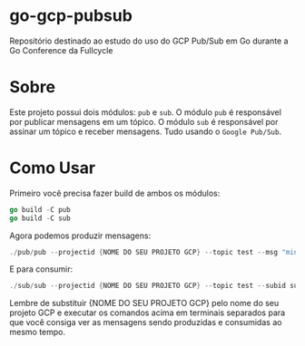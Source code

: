 # go-gcp-pubsub
Repositório destinado ao estudo do uso do GCP Pub/Sub em Go durante a Go Conference da Fullcycle

# Sobre
Este projeto possui dois módulos: `pub` e `sub`. O módulo `pub` é responsável por publicar mensagens em um tópico. O módulo `sub` é responsável por assinar um tópico e receber mensagens. Tudo usando o `Google Pub/Sub`. 

# Como Usar
Primeiro você precisa fazer build de ambos os módulos: 

```go
go build -C pub
go build -C sub
```

Agora podemos produzir mensagens:

```go
./pub/pub --projectid {NOME DO SEU PROJETO GCP} --topic test --msg "minha primeira mensagem"
```

E para consumir: 

```go
./sub/sub --projectid {NOME DO SEU PROJETO GCP} --topic test --subid subtest
```

Lembre de substituir {NOME DO SEU PROJETO GCP} pelo nome do seu projeto GCP e executar os comandos acima em terminais separados para que você consiga ver as mensagens sendo produzidas e consumidas ao mesmo tempo.